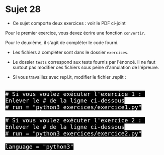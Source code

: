 # Sujet 28

- Ce sujet comporte deux exercices : voir le PDF ci-joint

Pour le premier exercice, vous devez écrire une fonction `convertir`.

Pour le deuxième, il s'agit de compléter le code fourni.

- Les fichiers à compléter sont dans le dossier `exercices`.

- Le dossier `tests` correspond aux tests fournis par l'énoncé.
Il ne faut surtout pas modifier ces fichiers sous peine d'annulation de l'épreuve.

- Si vous travaillez avec repl.it, modifier le fichier .replit :  
<pre><code style="background-color:black;color:white;width:100%;font-size: large;">
# Si vous voulez exécuter l'exercice 1 : Enlever le # de la ligne ci-dessous
# run = "python3 exercices/exercice1.py"

# Si vous voulez exécuter l'exercice 2 : Enlever le # de la ligne ci-dessous
# run = "python3 exercices/exercice2.py"

language = "python3"
</code></pre>
